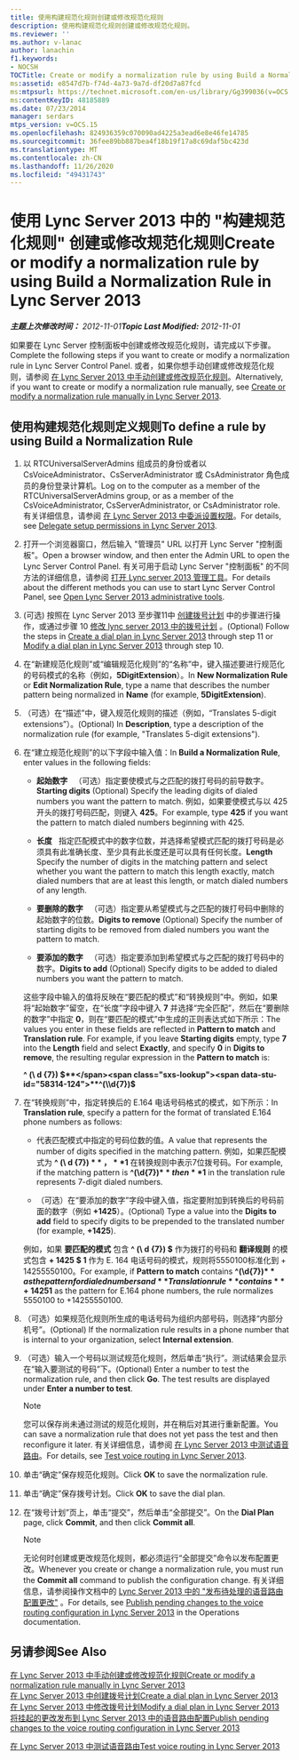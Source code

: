 ```yaml
---
title: 使用构建规范化规则创建或修改规范化规则
description: 使用构建规范化规则创建或修改规范化规则。
ms.reviewer: ''
ms.author: v-lanac
author: lanachin
f1.keywords:
- NOCSH
TOCTitle: Create or modify a normalization rule by using Build a Normalization Rule
ms:assetid: e8547d7b-f74d-4a73-9a7d-df20d7a87fcd
ms:mtpsurl: https://technet.microsoft.com/en-us/library/Gg399036(v=OCS.15)
ms:contentKeyID: 48185889
ms.date: 07/23/2014
manager: serdars
mtps_version: v=OCS.15
ms.openlocfilehash: 824936359c070090ad4225a3ead6e8e46fe14785
ms.sourcegitcommit: 36fee89bb887bea4f18b19f17a8c69daf5bc423d
ms.translationtype: MT
ms.contentlocale: zh-CN
ms.lasthandoff: 11/26/2020
ms.locfileid: "49431743"
---
```

# <a name="create-or-modify-a-normalization-rule-by-using-build-a-normalization-rule-in-lync-server-2013"></a><span data-ttu-id="58314-103">使用 Lync Server 2013 中的 "构建规范化规则" 创建或修改规范化规则</span><span class="sxs-lookup"><span data-stu-id="58314-103">Create or modify a normalization rule by using Build a Normalization Rule in Lync Server 2013</span></span>

<div data-xmlns="http://www.w3.org/1999/xhtml">

<div class="topic" data-xmlns="http://www.w3.org/1999/xhtml" data-msxsl="urn:schemas-microsoft-com:xslt" data-cs="https://msdn.microsoft.com/">

<div data-asp="https://msdn2.microsoft.com/asp">



</div>

<div id="mainSection">

<div id="mainBody"><span data-ttu-id="58314-104">

<span> </span></span><span class="sxs-lookup"><span data-stu-id="58314-104">

<span> </span></span></span>

<span data-ttu-id="58314-105">_**主题上次修改时间：** 2012-11-01_</span><span class="sxs-lookup"><span data-stu-id="58314-105">_**Topic Last Modified:** 2012-11-01_</span></span>

<span data-ttu-id="58314-106">如果要在 Lync Server 控制面板中创建或修改规范化规则，请完成以下步骤。</span><span class="sxs-lookup"><span data-stu-id="58314-106">Complete the following steps if you want to create or modify a normalization rule in Lync Server Control Panel.</span></span> <span data-ttu-id="58314-107">或者，如果你想手动创建或修改规范化规则，请参阅 [在 Lync Server 2013 中手动创建或修改规范化规则](lync-server-2013-create-or-modify-a-normalization-rule-manually.md)。</span><span class="sxs-lookup"><span data-stu-id="58314-107">Alternatively, if you want to create or modify a normalization rule manually, see [Create or modify a normalization rule manually in Lync Server 2013](lync-server-2013-create-or-modify-a-normalization-rule-manually.md).</span></span>

<div>

## <a name="to-define-a-rule-by-using-build-a-normalization-rule"></a><span data-ttu-id="58314-108">使用构建规范化规则定义规则</span><span class="sxs-lookup"><span data-stu-id="58314-108">To define a rule by using Build a Normalization Rule</span></span>

1.  <span data-ttu-id="58314-109">以 RTCUniversalServerAdmins 组成员的身份或者以 CsVoiceAdministrator、CsServerAdministrator 或 CsAdministrator 角色成员的身份登录计算机。</span><span class="sxs-lookup"><span data-stu-id="58314-109">Log on to the computer as a member of the RTCUniversalServerAdmins group, or as a member of the CsVoiceAdministrator, CsServerAdministrator, or CsAdministrator role.</span></span> <span data-ttu-id="58314-110">有关详细信息，请参阅 [在 Lync Server 2013 中委派设置权限](lync-server-2013-delegate-setup-permissions.md)。</span><span class="sxs-lookup"><span data-stu-id="58314-110">For details, see [Delegate setup permissions in Lync Server 2013](lync-server-2013-delegate-setup-permissions.md).</span></span>

2.  <span data-ttu-id="58314-111">打开一个浏览器窗口，然后输入 "管理员" URL 以打开 Lync Server "控制面板"。</span><span class="sxs-lookup"><span data-stu-id="58314-111">Open a browser window, and then enter the Admin URL to open the Lync Server Control Panel.</span></span> <span data-ttu-id="58314-112">有关可用于启动 Lync Server "控制面板" 的不同方法的详细信息，请参阅 [打开 Lync server 2013 管理工具](lync-server-2013-open-lync-server-administrative-tools.md)。</span><span class="sxs-lookup"><span data-stu-id="58314-112">For details about the different methods you can use to start Lync Server Control Panel, see [Open Lync Server 2013 administrative tools](lync-server-2013-open-lync-server-administrative-tools.md).</span></span>

3.  <span data-ttu-id="58314-113"> (可选) 按照在 Lync Server 2013 至步骤11中 [创建拨号计划](lync-server-2013-create-a-dial-plan.md) 中的步骤进行操作，或通过步骤 10 [修改 lync server 2013 中的拨号计划](lync-server-2013-modify-a-dial-plan.md) 。</span><span class="sxs-lookup"><span data-stu-id="58314-113">(Optional) Follow the steps in [Create a dial plan in Lync Server 2013](lync-server-2013-create-a-dial-plan.md) through step 11 or [Modify a dial plan in Lync Server 2013](lync-server-2013-modify-a-dial-plan.md) through step 10.</span></span>

4.  <span data-ttu-id="58314-114">在“新建规范化规则”或“编辑规范化规则”的“名称”中，键入描述要进行规范化的号码模式的名称（例如，**5DigitExtension**）。</span><span class="sxs-lookup"><span data-stu-id="58314-114">In **New Normalization Rule** or **Edit Normalization Rule**, type a name that describes the number pattern being normalized in **Name** (for example, **5DigitExtension**).</span></span>

5.  <span data-ttu-id="58314-115">（可选）在“描述”中，键入规范化规则的描述（例如，“Translates 5-digit extensions”）。</span><span class="sxs-lookup"><span data-stu-id="58314-115">(Optional) In **Description**, type a description of the normalization rule (for example, "Translates 5-digit extensions").</span></span>

6.  <span data-ttu-id="58314-116">在“建立规范化规则”的以下字段中输入值：</span><span class="sxs-lookup"><span data-stu-id="58314-116">In **Build a Normalization Rule**, enter values in the following fields:</span></span>
    
      - <span data-ttu-id="58314-117">**起始数字**   （可选）指定要使模式与之匹配的拨打号码的前导数字。</span><span class="sxs-lookup"><span data-stu-id="58314-117">**Starting digits**   (Optional) Specify the leading digits of dialed numbers you want the pattern to match.</span></span> <span data-ttu-id="58314-118">例如，如果要使模式与以 425 开头的拨打号码匹配，则键入 **425**。</span><span class="sxs-lookup"><span data-stu-id="58314-118">For example, type **425** if you want the pattern to match dialed numbers beginning with 425.</span></span>
    
      - <span data-ttu-id="58314-119">**长度**   指定匹配模式中的数字位数，并选择希望模式匹配的拨打号码是必须具有此准确长度、至少具有此长度还是可以具有任何长度。</span><span class="sxs-lookup"><span data-stu-id="58314-119">**Length**   Specify the number of digits in the matching pattern and select whether you want the pattern to match this length exactly, match dialed numbers that are at least this length, or match dialed numbers of any length.</span></span>
    
      - <span data-ttu-id="58314-120">**要删除的数字**   （可选）指定要从希望模式与之匹配的拨打号码中删除的起始数字的位数。</span><span class="sxs-lookup"><span data-stu-id="58314-120">**Digits to remove**   (Optional) Specify the number of starting digits to be removed from dialed numbers you want the pattern to match.</span></span>
    
      - <span data-ttu-id="58314-121">**要添加的数字**   （可选）指定要添加到希望模式与之匹配的拨打号码中的数字。</span><span class="sxs-lookup"><span data-stu-id="58314-121">**Digits to add**   (Optional) Specify digits to be added to dialed numbers you want the pattern to match.</span></span>
    
    <span data-ttu-id="58314-p105">这些字段中输入的值将反映在“要匹配的模式”和“转换规则”中。例如，如果将“起始数字”留空，在“长度”字段中键入 **7** 并选择“完全匹配”，然后在“要删除的数字”中指定 **0**，则在“要匹配的模式”中生成的正则表达式如下所示：</span><span class="sxs-lookup"><span data-stu-id="58314-p105">The values you enter in these fields are reflected in **Pattern to match** and **Translation rule**. For example, if you leave **Starting digits** empty, type **7** into the **Length** field and select **Exactly**, and specify **0** in **Digits to remove**, the resulting regular expression in the **Pattern to match** is:</span></span>
    
    <span data-ttu-id="58314-124">**^ (\\ d {7}) $**</span><span class="sxs-lookup"><span data-stu-id="58314-124">**^(\\d{7})$**</span></span>

7.  <span data-ttu-id="58314-125">在“转换规则”中，指定转换后的 E.164 电话号码格式的模式，如下所示：</span><span class="sxs-lookup"><span data-stu-id="58314-125">In **Translation rule**, specify a pattern for the format of translated E.164 phone numbers as follows:</span></span>
    
      - <span data-ttu-id="58314-126">代表匹配模式中指定的号码位数的值。</span><span class="sxs-lookup"><span data-stu-id="58314-126">A value that represents the number of digits specified in the matching pattern.</span></span> <span data-ttu-id="58314-127">例如，如果匹配模式为 **^ (\\ d {7}) $** ， **$1** 在转换规则中表示7位拨号码。</span><span class="sxs-lookup"><span data-stu-id="58314-127">For example, if the matching pattern is **^(\\d{7})$** then **$1** in the translation rule represents 7-digit dialed numbers.</span></span>
    
      - <span data-ttu-id="58314-128">（可选）在“要添加的数字”字段中键入值，指定要附加到转换后的号码前面的数字（例如  **+1425**）。</span><span class="sxs-lookup"><span data-stu-id="58314-128">(Optional) Type a value into the **Digits to add** field to specify digits to be prepended to the translated number (for example, **+1425**).</span></span>
    
    <span data-ttu-id="58314-129">例如，如果 **要匹配的模式** 包含 **^ (\\ d {7}) $** 作为拨打的号码和 **翻译规则** 的模式包含 **+ 1425 $ 1** 作为 E. 164 电话号码的模式，规则将5550100标准化到 + 14255550100。</span><span class="sxs-lookup"><span data-stu-id="58314-129">For example, if **Pattern to match** contains **^(\\d{7})$** as the pattern for dialed numbers and **Translation rule** contains **+1425$1** as the pattern for E.164 phone numbers, the rule normalizes 5550100 to +14255550100.</span></span>

8.  <span data-ttu-id="58314-130">（可选）如果规范化规则所生成的电话号码为组织内部号码，则选择“内部分机号”。</span><span class="sxs-lookup"><span data-stu-id="58314-130">(Optional) If the normalization rule results in a phone number that is internal to your organization, select **Internal extension**.</span></span>

9.  <span data-ttu-id="58314-p107">（可选）输入一个号码以测试规范化规则，然后单击“执行”。测试结果会显示在“输入要测试的号码”下。</span><span class="sxs-lookup"><span data-stu-id="58314-p107">(Optional) Enter a number to test the normalization rule, and then click **Go**. The test results are displayed under **Enter a number to test**.</span></span>
    
    <div>
    

    > [!NOTE]
    > <span data-ttu-id="58314-133">您可以保存尚未通过测试的规范化规则，并在稍后对其进行重新配置。</span><span class="sxs-lookup"><span data-stu-id="58314-133">You can save a normalization rule that does not yet pass the test and then reconfigure it later.</span></span> <span data-ttu-id="58314-134">有关详细信息，请参阅 <A href="lync-server-2013-test-voice-routing.md">在 Lync Server 2013 中测试语音路由</A>。</span><span class="sxs-lookup"><span data-stu-id="58314-134">For details, see <A href="lync-server-2013-test-voice-routing.md">Test voice routing in Lync Server 2013</A>.</span></span>

    
    </div>

10. <span data-ttu-id="58314-135">单击“确定”保存规范化规则。</span><span class="sxs-lookup"><span data-stu-id="58314-135">Click **OK** to save the normalization rule.</span></span>

11. <span data-ttu-id="58314-136">单击“确定”保存拨号计划。</span><span class="sxs-lookup"><span data-stu-id="58314-136">Click **OK** to save the dial plan.</span></span>

12. <span data-ttu-id="58314-137">在“拨号计划”页上，单击“提交”，然后单击“全部提交”。</span><span class="sxs-lookup"><span data-stu-id="58314-137">On the **Dial Plan** page, click **Commit**, and then click **Commit all**.</span></span>
    
    <div>
    

    > [!NOTE]
    > <span data-ttu-id="58314-138">无论何时创建或更改规范化规则，都必须运行“全部提交”<STRONG></STRONG>命令以发布配置更改。</span><span class="sxs-lookup"><span data-stu-id="58314-138">Whenever you create or change a normalization rule, you must run the <STRONG>Commit all</STRONG> command to publish the configuration change.</span></span> <span data-ttu-id="58314-139">有关详细信息，请参阅操作文档中的 <A href="lync-server-2013-publish-pending-changes-to-the-voice-routing-configuration.md">Lync Server 2013 中的 "发布待处理的语音路由配置更改"</A> 。</span><span class="sxs-lookup"><span data-stu-id="58314-139">For details, see <A href="lync-server-2013-publish-pending-changes-to-the-voice-routing-configuration.md">Publish pending changes to the voice routing configuration in Lync Server 2013</A> in the Operations documentation.</span></span>

    
    </div>

</div>

<div>

## <a name="see-also"></a><span data-ttu-id="58314-140">另请参阅</span><span class="sxs-lookup"><span data-stu-id="58314-140">See Also</span></span>


[<span data-ttu-id="58314-141">在 Lync Server 2013 中手动创建或修改规范化规则</span><span class="sxs-lookup"><span data-stu-id="58314-141">Create or modify a normalization rule manually in Lync Server 2013</span></span>](lync-server-2013-create-or-modify-a-normalization-rule-manually.md)  
[<span data-ttu-id="58314-142">在 Lync Server 2013 中创建拨号计划</span><span class="sxs-lookup"><span data-stu-id="58314-142">Create a dial plan in Lync Server 2013</span></span>](lync-server-2013-create-a-dial-plan.md)  
[<span data-ttu-id="58314-143">在 Lync Server 2013 中修改拨号计划</span><span class="sxs-lookup"><span data-stu-id="58314-143">Modify a dial plan in Lync Server 2013</span></span>](lync-server-2013-modify-a-dial-plan.md)  
[<span data-ttu-id="58314-144">将挂起的更改发布到 Lync Server 2013 中的语音路由配置</span><span class="sxs-lookup"><span data-stu-id="58314-144">Publish pending changes to the voice routing configuration in Lync Server 2013</span></span>](lync-server-2013-publish-pending-changes-to-the-voice-routing-configuration.md)  


[<span data-ttu-id="58314-145">在 Lync Server 2013 中测试语音路由</span><span class="sxs-lookup"><span data-stu-id="58314-145">Test voice routing in Lync Server 2013</span></span>](lync-server-2013-test-voice-routing.md)  
  

<span data-ttu-id="58314-146"></div>

</div>

<span> </span>

</div>

</div>

</span><span class="sxs-lookup"><span data-stu-id="58314-146"></div>

</div>

<span> </span>

</div>

</div>

</span></span></div>

